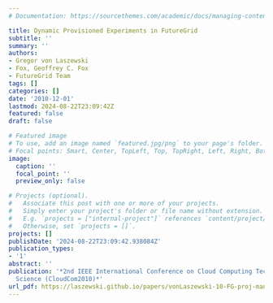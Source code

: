 ```yaml
---
# Documentation: https://sourcethemes.com/academic/docs/managing-content/

title: Dynamic Provisioned Experiments in FutureGrid
subtitle: ''
summary: ''
authors:
- Gregor von Laszewski
- Fox, Geoffrey C. Fox
- FutureGrid Team
tags: []
categories: []
date: '2010-12-01'
lastmod: 2024-08-22T23:09:42Z
featured: false
draft: false

# Featured image
# To use, add an image named `featured.jpg/png` to your page's folder.
# Focal points: Smart, Center, TopLeft, Top, TopRight, Left, Right, BottomLeft, Bottom, BottomRight.
image:
  caption: ''
  focal_point: ''
  preview_only: false

# Projects (optional).
#   Associate this post with one or more of your projects.
#   Simply enter your project's folder or file name without extension.
#   E.g. `projects = ["internal-project"]` references `content/project/deep-learning/index.md`.
#   Otherwise, set `projects = []`.
projects: []
publishDate: '2024-08-22T23:09:42.938084Z'
publication_types:
- '1'
abstract: ''
publication: '*2nd IEEE International Conference on Cloud Computing Technology and
  Science (CloudCom2010)*'
url_pdf: https://laszewski.github.io/papers/vonLaszewski-10-FG-proj-management.pdf
---
```

